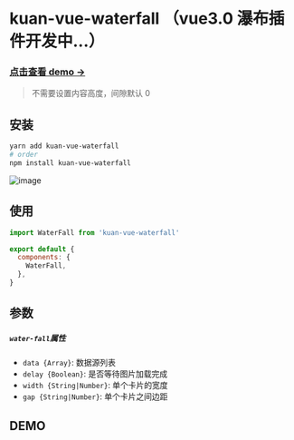 # kuan-vue-waterfall （vue3.0 瀑布插件开发中...）

### [点击查看 demo ->](https://kuan1.github.io/kuan-vue-waterfall/demo)

> 不需要设置内容高度，间隙默认 0

## 安装

```bash
yarn add kuan-vue-waterfall
# order
npm install kuan-vue-waterfall
```

![image](http://pic.luzhongkuan.cn/1532051693115.png?a=1)

## 使用

```javascript
import WaterFall from 'kuan-vue-waterfall'

export default {
  components: {
    WaterFall,
  },
}
```

## 参数

##### `water-fall`属性

- `data {Array}`: 数据源列表
- `delay {Boolean}`: 是否等待图片加载完成
- `width {String|Number}`: 单个卡片的宽度
- `gap {String|Number}`: 单个卡片之间边距

## DEMO

```html

```
